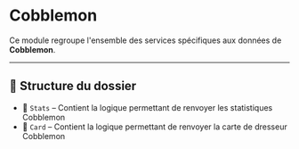 # Cobblemon

Ce module regroupe l'ensemble des services spécifiques aux données de **Cobblemon**.

---

## 📁 Structure du dossier

- 📂 `Stats` – Contient la logique permettant de renvoyer les statistiques Cobblemon
- 📂 `Card` – Contient la logique permettant de renvoyer la carte de dresseur Cobblemon